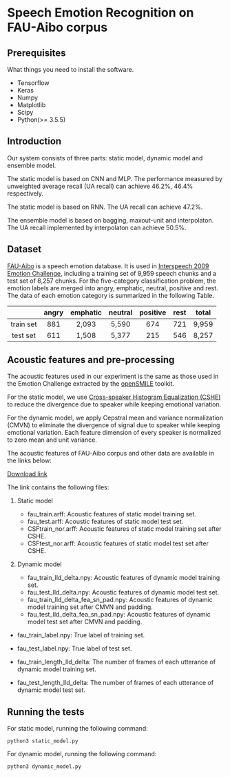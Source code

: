 # Speech Emotion Recognition on FAU-Aibo corpus


## Prerequisites

What things you need to install the software.

- Tensorflow
- Keras
- Numpy
- Matplotlib
- Scipy
- Python(>= 3.5.5)


## Introduction

Our system consists of three parts: static model, dynamic model and ensemble model.

The static model is based on CNN and MLP. The performance measured by unweighted average recall (UA recall) can achieve 46.2%, 46.4% respectively.

The static model is based on RNN. The UA recall can achieve 47.2%.

The ensemble model is based on bagging, maxout-unit and interpolaton. The UA recall implemented by interpolaton can achieve 50.5%.


## Dataset
[FAU-Aibo](https://www5.cs.fau.de/de/mitarbeiter/steidl-stefan/fau-aibo-emotion-corpus/) is a speech emotion database. It is used in [Interspeech 2009 Emotion Challenge](http://mediatum.ub.tum.de/doc/980035/292947.pdf), including a training set of 9,959 speech chunks and a test set of 8,257 chunks. For the five-category
classification problem, the emotion labels are merged into angry, emphatic, neutral, positive and rest. The data of each
emotion category is summarized in the following Table.


|           | angry | emphatic | neutral | positive | rest | total |
|:---------:|:-----:|:--------:|:-------:|:--------:|:----:|:-----:|
| train set |  881  |   2,093  |  5,590  |    674   |  721 | 9,959 |
|  test set |  611  |   1,508  |  5,377  |    215   |  546 | 8,257 |


## Acoustic features and pre-processing
The acoustic features used in our experiment is the same as those used in the Emotion Challenge extracted by
the [openSMILE](https://audeering.com/technology/opensmile/) toolkit.

For the static model, we use [Cross-speaker Histogram Equalization (CSHE)](http://etd.lib.nsysu.edu.tw/ETD-db/ETD-search/getfile?URN=etd-0730114-173740&filename=etd-0730114-173740.pdf) to reduce the divergence due to speaker while keeping emotional variation.

For the dynamic model, we apply Cepstral mean and variance normalization (CMVN) to eliminate the divergence of signal due to speaker while keeping emotional variation. Each feature dimension of every speaker is normalized to zero mean and unit variance.

The acoustic features of FAU-Aibo corpus and other data are available in the links below:

[Download link](https://l.facebook.com/l.php?u=https%3A%2F%2Fdrive.google.com%2Fdrive%2Ffolders%2F1Q1P405kr2tJZ59CQcL6jo1jdrC5yTxar%3Fusp%3Dsharing&h=AT2uCf18Q5BagEwkJL-ykomIZ1KHOFXlqDez9o12NRIoiPbW-Jd4jbevdS0zVF4cll4KQxdaPyBhn-3bjypt5VetnvuGqWs2LGTEdJtcZOLz-R6GlIcuA-UeX8ep7w1Q7P4Xz2kI0f0)

The link contains the following files:
1. Static model
   - fau_train.arff: Acoustic features of static model training set.
   - fau_test.arff: Acoustic features of static model test set.
   - CSFtrain_nor.arff: Acoustic features of static model training set after CSHE.
   - CSFtest_nor.arff: Acoustic features of static model test set after CSHE.

2. Dynamic model
   - fau_train_lld_delta.npy: Acoustic features of dynamic model training set.
   - fau_test_lld_delta.npy: Acoustic features of dynamic model test set.
   - fau_train_lld_delta_fea_sn_pad.npy: Acoustic features of dynamic model training set after CMVN and padding.
   - fau_test_lld_delta_fea_sn_pad.npy: Acoustic features of dynamic model test set after CMVN and padding.

- fau_train_label.npy: True label of training set.
- fau_test_label.npy: True label of test set.

- fau_train_length_lld_delta: The number of frames of each utterance of dynamic model training set.
- fau_test_length_lld_delta: The number of frames of each utterance of dynamic model test set.


## Running the tests
For static model, running the following command:

```
python3 static_model.py
```

For dynamic model, running the following command:

```
python3 dynamic_model.py
```





